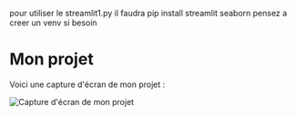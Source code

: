 pour utiliser le streamlit1.py il faudra pip install streamlit seaborn 
pensez a creer un venv si besoin

# Mon projet

Voici une capture d'écran de mon projet :

![Capture d'écran de mon projet](Capture_d'écran_2025-01-16_155233.png)
